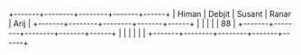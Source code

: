 +-------+--------+--------+-------+------+
| Himan | Debjit | Susant | Ranar | Arij |
+-------+--------+--------+-------+------+
|       |        |        |       |   88 |
+-------+--------+--------+-------+------+
|       |        |        |       |      |
+-------+--------+--------+-------+------+
